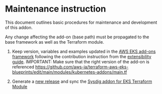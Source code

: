 # Maintenance instruction

This document outlines basic procedures for maintenance and development of this addon.

Any change affecting the add-on (base path) must be propagated to the base framework as well as the Terraform module.

1. Keep version, variables and examples updated in the [AWS EKS add-ons framework](https://github.com/aws-ia/terraform-aws-eks-blueprints) following the contribution instruction from the [extensibility guide](https://github.com/aws-ia/terraform-aws-eks-blueprints/blob/main/docs/extensibility.md). 
IMPORTANT: Make sure that the right version of the add-on is referenced https://github.com/aws-ia/terraform-aws-eks-blueprints/edit/main/modules/kubernetes-addons/main.tf


2. Generate a [new release](https://github.com/sysdiglabs/terraform-eksblueprints-sysdig-addon/releases) and sync the [Sysdig addon for EKS Terraform Module](https://registry.terraform.io/modules/sysdiglabs/sysdig-addon/eksblueprints/latest)

